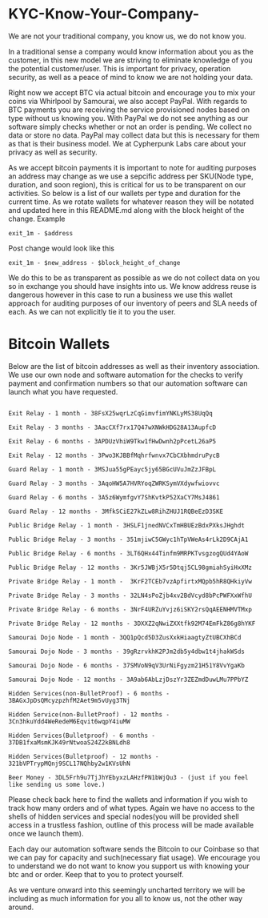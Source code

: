 # KYC-Know-Your-Company-

We are not your traditional company, you know us, we do not know you. 

In a traditional sense a company would know information about you as the customer, in this new
model we are striving to eliminate knowledge of you the potential customer/user. This is important
for privacy, operation security, as well as a peace of mind to know we are not holding your data.


Right now we accept BTC via actual bitcoin and encourage you to mix your coins via Whirlpool by 
Samourai, we also accept PayPal. With regards to BTC payments you are receiving the service provisioned
nodes based on type without us knowing you. With PayPal we do not see anything as our software simply 
checks whether or not an order is pending. We collect no data or store no data. PayPal may collect 
data but this is necessary for them as that is their business model. We at Cypherpunk Labs care about 
your privacy as well as security. 

As we accept bitcoin payments it is important to note for auditing purposes an address may change as we
use a sepcific address per SKU(Node type, duration, and soon region), this is critical for us to be transparent
on our activities. So below is a list of our wallets per type and duration for the current time. As we rotate
wallets for whatever reason they will be notated and updated here in this README.md along with the block
height of the change. Example

```
exit_1m - $address

```

Post change would look like this

```
exit_1m - $new_address - $block_height_of_change

```


We do this to be as transparent as possible as we do not collect data on you so in exchange you should have insights into us.
We know address reuse is dangerous however in this case to run a business we use this wallet approach for auditing purposes 
of our inventory of peers and SLA needs of each. As we can not explicitly tie it to you the user. 


# Bitcoin Wallets

Below are the list of bitcoin addresses as well as their inventory association. We use our own node and software automation
for the checks to verify payment and confirmation numbers so that our automation software can launch what you have requested.


```

Exit Relay - 1 month - 38FsX25wqrLzCqGimvfimYNKLyMS38UqQq

Exit Relay - 3 months - 3AacCXf7rx17Q47wXNWkHDG28A13AupfcD

Exit Relay - 6 months - 3APDUzVhiW9Tkw1fHwDwnh2pPcetL26aP5

Exit Relay - 12 months - 3Pwo3KJBBfMqhrfwnvx7CbCXbhmdruPycB

Guard Relay - 1 month - 3MSJua55gPEayc5jy65BGcUVuJmZzJFBpL

Guard Relay - 3 months - 3AqoHW5A7HVRYoqZWRKSymVXdywfwiovvc

Guard Relay - 6 months - 3A5z6WymfgvY7ShKvtkP52XaCY7MsJ4861

Guard Relay - 12 months - 3MfkSCiE27kZLw8RihZHUJ1RQBeEzD3SKE

Public Bridge Relay - 1 month - 3HSLF1jnedNVCxTmHBUEzBdxPXksJHghdt

Public Bridge Relay - 3 months - 351mjiwC5GWyc1hTpVWeAs4rLk2D9CAjA1

Public Bridge Relay - 6 months - 3LT6QHx44Tinfm9MRPKTvsgzogQUd4YAoW

Public Bridge Relay - 12 months - 3Kr5JWBjX5r5Dtqj5CL98gmiahSyiHxXMz

Private Bridge Relay - 1 month -  3KrF2TCEb7vzApfirtxMQpb5hR8QHkiyVw

Private Bridge Relay - 3 months - 32LN4sPoZjb4xv2BdVcyd8bPcPWFXxWfhU

Private Bridge Relay - 6 months - 3NrF4URZuYvjz6iSKY2rsQqAEENHMVTMxp

Private Bridge Relay - 12 months - 3DXXZ2qNwiZXXtfk92M74EmFkZ86g8hYKF

Samourai Dojo Node - 1 month - 3QQ1pQcd5D3ZusXxkHiaagtyZtUBCXhBCd

Samourai Dojo Node - 3 months - 39gRzrvkhK2PJm2db5y4dbw1t4jhakWSds

Samourai Dojo Node - 6 months - 37SMVoN9qV3UrNiFgyzm21H51Y8VvYgaKb

Samourai Dojo Node - 12 months - 3A9ab6AbLzjDszYr3ZEZmdDuwLMu7PPbYZ

Hidden Services(non-BulletProof) - 6 months - 3BAGxJpDsQMcyzpzhfM2Aet9m5vUyg3TNj

Hidden Service(non-BulletProof) - 12 months - 3Cn3hkuYdd4WeRedeM6Eqvit6wqpY4iuMW

Hidden Services(Bulletproof) - 6 months - 37DB1fxaMsmKJK49rNtwoaS24Z2kBNLdh8

Hidden Services(Bulletproof) - 12 months - 321bVPTrypMQnj9SCL17NQhby2w1KVsUhN

Beer Money - 3DL5Frh9u7TjJhYEbyxzLAHzfPN1bWjQu3 - (just if you feel like sending us some love.)

```

Please check back here to find the wallets and information if you wish to track how many orders and of what types. Again we have
no access to the shells of hidden services and special nodes(you will be provided shell access in a trustless fashion, outline of this
process will be made available once we launch them). 


Each day our automation software sends the Bitcoin to our Coinbase so that we can pay for capacity and such(necessary fiat usage). We encourage
you to understand we do not want to know you support us with knowing your btc and or order. Keep that to you to protect yourself. 


As we venture onward into this seemingly uncharted territory we will be including as much information for you all to know us, not the other way around. 
